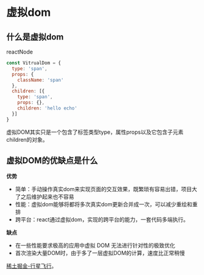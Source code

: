 # 虚拟dom

## 什么是虚拟dom

reactNode

```js
const VitrualDom = {
  type: 'span',
  props: {
    className: 'span'
  },
  children: [{
    type: 'span',
    props: {},
    children: 'hello echo'
  }]
}

```

虚拟DOM其实只是一个包含了标签类型type，属性props以及它包含子元素children的对象。

## 虚拟DOM的优缺点是什么

**优势**

+ 简单：手动操作真实dom来实现页面的交互效果，既繁琐有容易出错，项目大了之后维护起来也不容易
+ 性能：虚拟dom能够将都将多次真实dom更新合并成一次，可以减少重绘和重排
+ 跨平台：react通过虚拟dom，实现的跨平台的能力，一套代码多端执行。

**缺点**

+ 在一些性能要求极高的应用中虚拟 DOM 无法进行针对性的极致优化
+ 首次渲染大量DOM时，由于多了一层虚拟DOM的计算，速度比正常稍慢

 [稀土掘金-行星飞行](https://juejin.cn/post/7074839326240014349)。
